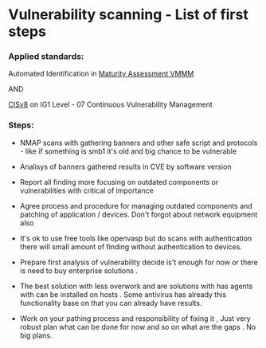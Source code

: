 # Vulnerability  scanning - List of first steps

### Applied standards:

Automated Identification in  [Maturity Assessment VMMM](https://github.com/jonathanristo/VMMM-self-assessment-tool)

AND

[CISv8](https://learn.cisecurity.org/cis-controls-download) on IG1 Level - 07 Continuous Vulnerability Management

### Steps:

* NMAP scans with gathering banners and other safe  script and protocols  - like if something is smb1 it's  old and big chance to be  vulnerable

* Analisys of banners gathered results in CVE by software version

* Report all  finding more focusing on outdated components or vulnerabilities with critical  of importance

* Agree process and procedure  for managing outdated components and patching of application / devices. Don't forgot about network equipment also

* It's ok to use free tools like openvasp but do scans with authentication there will small amount of finding  without authentication to devices.

* Prepare first analysis of  vulnerability decide is't enough for now or  there is need to buy enterprise solutions .

* The best solution with less overwork and are  solutions with has agents with can be installed on hosts . Some antivirus has already this functionality  base  on that you can  already have results.

* Work on your  pathing process and responsibility of fixing it ,  Just very robust plan what can be done for now and so on what are the gaps .  No big  plans.

